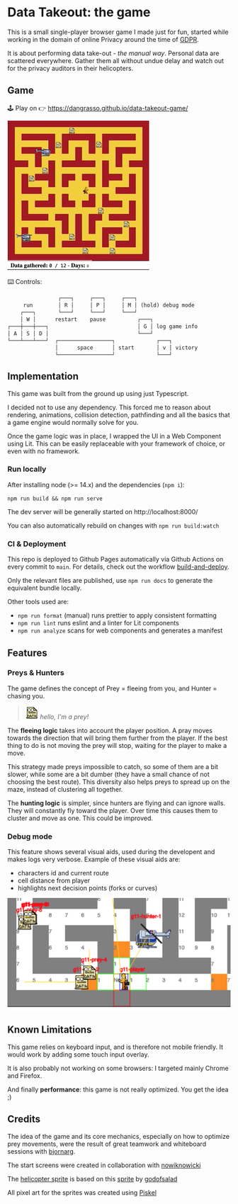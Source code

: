# Data Takeout: the game

This is a small single-player browser game I made just for fun, started while working in the domain of online Privacy around the time of [GDPR](https://en.wikipedia.org/wiki/General_Data_Protection_Regulation).

It is about performing data take-out - _the manual way_.
Personal data are scattered everywhere. Gather them all without undue delay and watch out for the privacy auditors in their helicopters.

## Game

🕹 Play on 👉 https://dangrasso.github.io/data-takeout-game/

![demo](img/_docs/demo.gif)

⌨️ Controls:
```
                ┌───┐     ┌───┐     ┌───┐
     run        │ R │     │ P │     │ M │ (hold) debug mode
    ┌───┐       └───┘     └───┘     └───┘
    │ W │      restart    pause          ┌───┐
┌───┼───┼───┐                            │ G │ log game info
│ A │ S │ D │                            └───┘
└───┴───┴───┘  ┌─────────────────┐             ┌───┐
               │      space      │ start       │ v │ victory
               └─────────────────┘             └───┘
```

## Implementation

This game was built from the ground up using just Typescript.

I decided not to use any dependency. This forced me to reason about rendering, animations, collision detection, pathfinding and all the basics that a game engine would normally solve for you.

Once the game logic was in place, I wrapped the UI in a Web Component using Lit. This can be easily replaceable with your framework of choice, or even with no framework.

### Run locally

After installing node (>= 14.x) and the dependencies (`npm i`):
```
npm run build && npm run serve
```
The dev server will be generally started on http://localhost:8000/

You can also automatically rebuild on changes with `npm run build:watch`

### CI & Deployment

This repo is deployed to Github Pages automatically via Github Actions on every commit to `main`. For details, check out the workflow [build-and-deploy](.github/workflows/build-and-deploy.yml). 

Only the relevant files are published, use `npm run docs` to generate the equivalent bundle locally.

Other tools used are:
 - `npm run format` (manual) runs prettier to apply consistent formatting
 - `npm run lint` runs eslint and a linter for Lit components
 - `npm run analyze` scans for web components and generates a manifest

## Features

### Preys & Hunters

The game defines the concept of Prey = fleeing from you, and Hunter = chasing you.

> ![data](img/_docs/data.gif) _hello, I'm a prey!_

The **fleeing logic** takes into account the player position. A pray moves towards the direction that will bring them further from the player. If the best thing to do is not moving the prey will stop, waiting for the player to make a move.

This strategy made preys impossible to catch, so some of them are a bit slower, while some are a bit dumber (they have a small chance of not choosing the best route). This diversity also helps preys to spread up on the maze, instead of clustering all together.

The **hunting logic** is simpler, since hunters are flying and can ignore walls. They will constantly fly toward the player.
Over time this causes them to cluster and move as one. This could be improved.

### Debug mode

This feature shows several visual aids, used during the developent and makes logs very verbose.
Example of these visual aids are:
 - characters id and current route
 - cell distance from player
 - highlights next decision points (forks or curves)

![debug-mode](img/_docs/debug-mode.png)

## Known Limitations

This game relies on keyboard input, and is therefore not mobile friendly.
It would work by adding some touch input overlay.

It is also probably not working on some browsers: I targeted mainly Chrome and Firefox.

And finally **performance**: this game is not really optimized. You get the idea ;)

## Credits

The idea of the game and its core mechanics, especially on how to optimize prey movements, were the result of great teamwork and whiteboard sessions with [bjornarg](https://github.com/bjornarg).

The start screens were created in collaboration with [nowiknowicki](https://www.behance.net/nowiknowicki)

The [helicopter sprite](img/sprites/authority.png) is based on this [sprite](https://www.pokecommunity.com/showthread.php?t=384499) by [godofsalad](https://www.pokecommunity.com/member.php?u=642968)

All pixel art for the sprites was created using [Piskel](https://www.piskelapp.com/)
